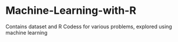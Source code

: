 # Machine-Learning-with-R

Contains   dataset and  R Codess for various problems, explored using machine learning 
